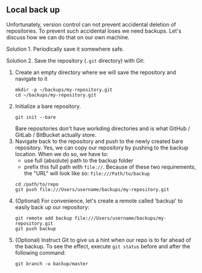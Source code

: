 ## Local back up

Unfortunately, version control can not prevent accidental deletion of repositories.
To prevent such accidental loses we need backups. Let's discuss how we can do that on our own machine.

Solution 1. Periodically save it somewhere safe.

Solution 2. Save the repository (`.git` directory) with Git:

1. Create an empty directory where we will save the repository and navigate to it
    ```
    mkdir -p ~/backups/my-repository.git
    cd ~/backups/my-repository.git
    ```
2. Initialize a bare repository.
   ```
   git init --bare
   ```
   Bare repositories don't have workding directories and 
   is what GitHub / GitLab / BitBucket actually store.
3. Navigate back to the repository and push to the newly created bare repository.
   Yes, we can copy our repository by pushing to the backup location.
   When we do so, we have to:
    - use full (absolute) path to the backup folder
    - prefix this full path with `file://`.
  Because of these two requirements, the "URL" will look like so: `file:///Path/to/backup`
   ```
   cd /path/to/repo
   git push file:///Users/username/backups/my-repository.git
   ```
4. (Optional) For convenience, let's create a remote called 'backup' to easily back up our repository:
   ```
   git remote add backup file:///Users/username/backups/my-repository.git
   git push backup
   ```
5. (Optional) Instruct Git to give us a hint when our repo is to far ahead of the backup.
   To see the effect, execute `git status` before and after the following command:
   ```
   git branch -u backup/master
   ```
